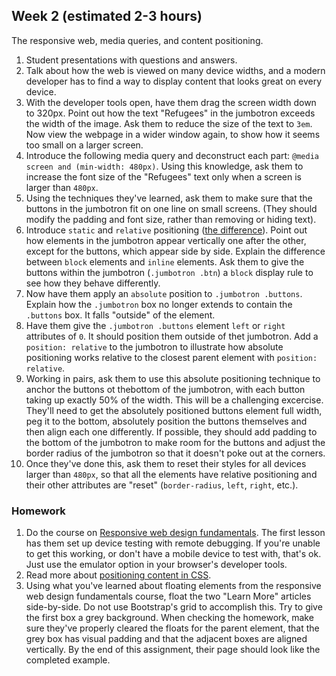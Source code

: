 ## Week 2 (estimated 2-3 hours)
The responsive web, media queries, and content positioning.

1. Student presentations with questions and answers.
2. Talk about how the web is viewed on many device widths, and a modern developer has to find a way to display content that looks great on every device.
3. With the developer tools open, have them drag the screen width down to 320px. Point out how the text "Refugees" in the jumbotron exceeds the width of the image. Ask them to reduce the size of the text to `3em`. Now view the webpage in a wider window again, to show how it seems too small on a larger screen.
4. Introduce the following media query and deconstruct each part: `@media screen and (min-width: 480px)`. Using this knowledge, ask them to increase the font size of the "Refugees" text only when a screen is larger than `480px`.
5. Using the techniques they've learned, ask them to make sure that the buttons in the jumbotron fit on one line on small screens. (They should modify the padding and font size, rather than removing or hiding text).
6. Introduce `static` and `relative` positioning ([the difference](http://stackoverflow.com/questions/5011211/difference-between-static-and-relative-positioning)). Point out how elements in the jumbotron appear vertically one after the other, except for the buttons, which appear side by side. Explain the difference between `block` elements and `inline` elements. Ask them to give the buttons within the jumbotron (`.jumbotron .btn`) a `block` display rule to see how they behave differently.
7. Now have them apply an `absolute` position to `.jumbotron .buttons`. Explain how the `.jumbotron` box no longer extends to contain the `.buttons` box. It falls "outside" of the element.
8. Have them give the `.jumbotron .buttons` element `left` or `right` attributes of `0`. It should position them outside of thet jumbotron. Add a `position: relative` to the jumbotron to illustrate how absolute positioning works relative to the closest parent element with `position: relative`.
9. Working in pairs, ask them to use this absolute positioning technique to anchor the buttons ot thebottom of the jumbotron, with each button taking up exactly 50% of the width. This will be a challenging excercise. They'll need to get the absolutely positioned buttons element full width, peg it to the bottom, absolutely position the buttons themselves and then align each one differently. If possible, they should add padding to the bottom of the jumbotron to make room for the buttons and adjust the border radius of the jumbotron so that it doesn't poke out at the corners.
10. Once they've done this, ask them to reset their styles for all devices larger than `480px`, so that all the elements have relative positioning and their other attributes are "reset" (`border-radius`, `left`, `right`, etc.).

### Homework
1. Do the course on [Responsive web design fundamentals](https://www.udacity.com/course/responsive-web-design-fundamentals--ud893). The first lesson has them set up device testing with remote debugging. If you're unable to get this working, or don't have a mobile device to test with, that's ok. Just use the emulator option in your browser's developer tools.
2. Read more about [positioning content in CSS](http://learn.shayhowe.com/html-css/positioning-content/).
3. Using what you've learned about floating elements from the responsive web design fundamentals course, float the two "Learn More" articles side-by-side. Do not use Bootstrap's grid to accomplish this. Try to give the first box a grey background. When checking the homework, make sure they've properly cleared the floats for the parent element, that the grey box has visual padding and that the adjacent boxes are aligned vertically. By the end of this assignment, their page should look like the completed example.
